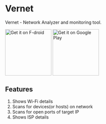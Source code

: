 # Vernet

Vernet - Network Analyzer and monitoring tool.

<a href='https://f-droid.org/packages/org.fsociety.vernet'><img alt='Get it on F-droid' src='https://fdroid.gitlab.io/artwork/badge/get-it-on.png'  width="150" /></a> <a href='https://play.google.com/store/apps/details?id=org.fsociety.vernet.store'><img alt='Get it on Google Play' src='https://play.google.com/intl/en_us/badges/static/images/badges/en_badge_web_generic.png'  width="150" /></a>

## Features

1. Shows Wi-Fi details
2. Scans for devices(or hosts) on network
3. Scans for open ports of target IP
4. Shows ISP details
